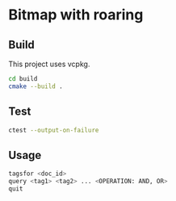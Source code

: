 # Bitmap with roaring

## Build

This project uses vcpkg.

```bash
cd build
cmake --build .
```

## Test

```bash
ctest --output-on-failure
```

## Usage

```bash
tagsfor <doc_id>
query <tag1> <tag2> ... <OPERATION: AND, OR>
quit
```